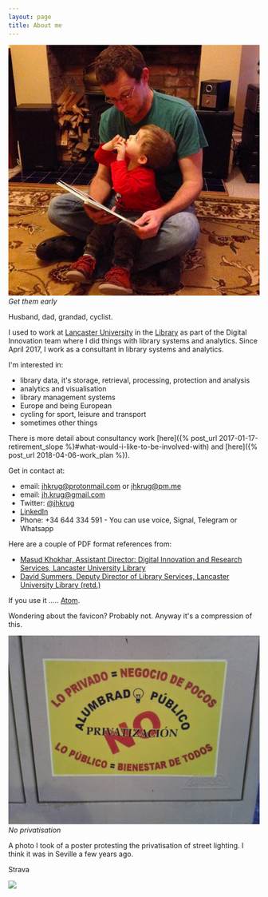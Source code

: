 ```yaml
---
layout: page
title: About me
---
```


![Get them early](/public/images/me_and_gs_reading.png "Get them early")
*Get them early*

Husband, dad, grandad, cyclist. 

I used to work at [Lancaster University](http://www.lancaster.ac.uk)
in the [Library](http://lancaster.ac.uk/library) as part of the
Digital Innovation team where I did things with library systems and
analytics. Since April 2017, I work as a consultant in
library systems and analytics.

I'm interested in:

* library data, it's storage, retrieval, processing, protection and
analysis
* analytics and visualisation
* library management systems
* Europe and being European
* cycling for sport, leisure and transport
* sometimes other things

There is more detail about consultancy work [here]({% post_url
2017-01-17-retirement_slope %}#what-would-i-like-to-be-involved-with)
and [here]({% post_url 2018-04-06-work_plan %}).

Get in contact at:

* email: [jhkrug@protonmail.com](mailto:jhkrug@protonmail.com) or
[jhkrug@pm.me](mailto:jhkrug@pm.me)
* email: [jh.krug@gmail.com](mailto:jh.krug@gmil.com)
* Twitter: [@jhkrug](https://twitter.com/jhkrug)
* [LinkedIn](http://www.linkedin.com/in/john-krug-2217a8129)
* Phone: +34 644 334 591 - You can use voice, Signal, Telegram or
Whatsapp

Here are a couple of PDF format references from:
* [Masud Khokhar, Assistant Director: Digital
Innovation and Research Services, Lancaster University
Library](/public/references/MK-JK-ref.pdf)
* [David Summers, Deputy Director of Library Services, Lancaster
University Library (retd.)](/public/references/DS-JK-ref.pdf)

If you use it ..... <a href="/atom.xml">Atom</a>.



Wondering about the favicon? Probably not. Anyway it's a compression of
this.

![No privatisation](/public/images/np.jpg "No privatisation")
*No privatisation*

A photo I took of a poster protesting the privatisation of street
lighting. I think it was in Seville a few years ago.

Strava

<img src="https://veloviewer.com/SigImage/f9b5e/4/5/M/p/abcdefghij.png">
